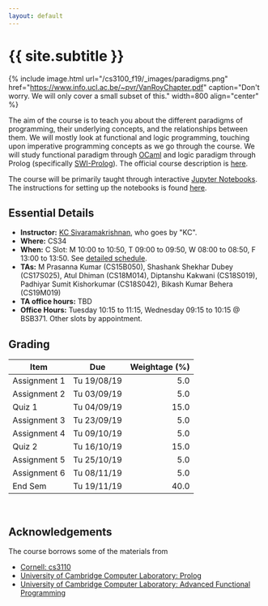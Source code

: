 ```yaml
---
layout: default
---
```


<div class="home">

<h1>{{ site.subtitle }}</h1>

</div>

{% include image.html url="/cs3100_f19/_images/paradigms.png"
   href="https://www.info.ucl.ac.be/~pvr/VanRoyChapter.pdf"
   caption="Don't worry. We will only cover a small subset of this." width=800 align="center" %}

The aim of the course is to teach you about the different paradigms of
programming, their underlying concepts, and the relationships between them. We
will mostly look at functional and logic programming, touching upon imperative
programming concepts as we go through the course. We will study functional
paradigm through [OCaml](https://ocaml.org/) and logic paradigm through Prolog
(specifically [SWI-Prolog](https://www.swi-prolog.org/)). The official course
description is [here](http://www.cse.iitm.ac.in/course_details.php?arg=MTk=).

The course will be primarily taught through interactive [Jupyter
Notebooks](https://jupyter.org/). The instructions for setting up the notebooks
is found [here](https://github.com/kayceesrk/cs3100_f19#running-the-jupyter-notebooks).

## Essential Details

* **Instructor:** [KC Sivaramakrishnan](http://kcsrk.info), who goes by "KC".
* **Where:** CS34
* **When:** C Slot: M 10:00 to 10:50, T 09:00 to 09:50, W 08:00 to 08:50, F
  13:00 to 13:50. See [detailed schedule]({{site.baseurl}}/schedule).
* **TAs:** M Prasanna Kumar (CS15B050), Shashank Shekhar Dubey (CS17S025), Atul
  Dhiman (CS18M014), Diptanshu Kakwani (CS18S019), Padhiyar Sumit Kishorkumar
  (CS18S042), Bikash Kumar Behera (CS19M019)
* **TA office hours:** TBD
* **Office Hours:** Tuesday 10:15 to 11:15, Wednesday 09:15 to 10:15 @ BSB371.
  Other slots by appointment.

## Grading

| Item         | Due         | Weightage (%) |
|--------------|-------------|--------------:|
| Assignment 1 | Tu 19/08/19 | 5.0           |
| Assignment 2 | Tu 03/09/19 | 5.0           |
| Quiz 1       | Tu 04/09/19 | 15.0          |
| Assignment 3 | Tu 23/09/19 | 5.0           |
| Assignment 4 | Tu 09/10/19 | 5.0           |
| Quiz 2       | Tu 16/10/19 | 15.0          |
| Assignment 5 | Tu 25/10/19 | 5.0           |
| Assignment 6 | Tu 08/11/19 | 5.0           |
| End Sem      | Tu 19/11/19 | 40.0          |

<br/> 

## Acknowledgements

The course borrows some of the materials from

* [Cornell: cs3110](http://www.cs.cornell.edu/courses/cs3110/2019sp/)
* [University of Cambridge Computer Laboratory: Prolog](https://www.cl.cam.ac.uk/teaching/1819/Prolog/)
* [University of Cambridge Computer Laboratory: Advanced Functional Programming](https://www.cl.cam.ac.uk/teaching/1718/L28/)

